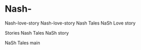 # Nash-
 Nash-love-story
 Nash-love-story
Nash Tales
NaSh Love story

Stories
Nash Tales
NaSh story


NaSh Tales
 main
